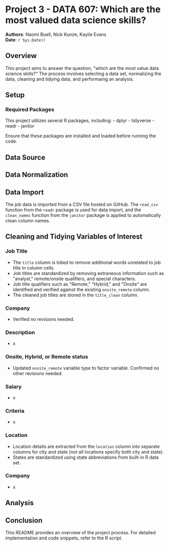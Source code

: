 # Project 3 - DATA 607: Which are the most valued data science skills?

**Authors**: Naomi Buell, Nick Kunze, Kaylie Evans\
**Date**: `r Sys.Date()`

## Overview

This project aims to answer the question, "which are the most value data science skills?" The process involves selecting a data set, normalizing the data, cleaning and tidying data, and performaing an analysis.

## Setup

### Required Packages

This project utilizes several R packages, including: - dplyr - tidyverse - readr - janitor

Ensure that these packages are installed and loaded before running the code.

## Data Source

## Data Normalization

## Data Import

The job data is imported from a CSV file hosted on GitHub. The `read_csv` function from the `readr` package is used for data import, and the `clean_names` function from the `janitor` package is applied to automatically clean column names.

## Cleaning and Tidying Variables of Interest

### Job Title

-   The `title` column is tidied to remove additional words unrelated to job title in column cells.
-   Job titles are standardized by removing extraneous information such as "analyst," remote/onsite qualifiers, and special characters.
-   Job title qualifiers such as "Remote," "Hybrid," and "Onsite" are identified and verified against the existing `onsite_remote` column.
-   The cleaned job titles are stored in the `title_clean` column.

### Company

-   Verified no revisions needed.

### Description

-   x

### Onsite, Hybrid, or Remote status

-   Updated `onsite_remote` variable type to factor variable. Confirmed no other revisions needed.

### Salary

-   x

### Criteria

-   x

### Location

-   Location details are extracted from the `location` column into separate columns for city and state (not all locations specify both city and state).
-   States are standardized using state abbreviations from built-in R data set.

### Company

-   x

## Analysis

## Conclusion

This README provides an overview of the project process. For detailed implementation and code snippets, refer to the R script.
